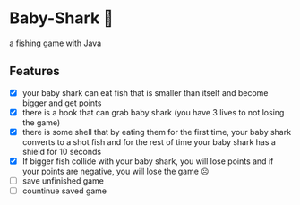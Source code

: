 # Baby-Shark :shark:
a fishing game with Java
## Features
- [x] your baby shark can eat fish that is smaller than itself and become bigger and get points
- [x] there is a hook that can grab baby shark (you have 3 lives to not losing the game)
- [x] there is some shell that by eating them for the first time, your baby shark converts to a shot fish and for the rest of time your baby shark has a shield for 10 seconds 
- [x] If bigger fish collide with your baby shark, you will lose points and if your points are negative, you will lose the game :frowning_face:
- [ ] save unfinished game
- [ ] countinue saved game
